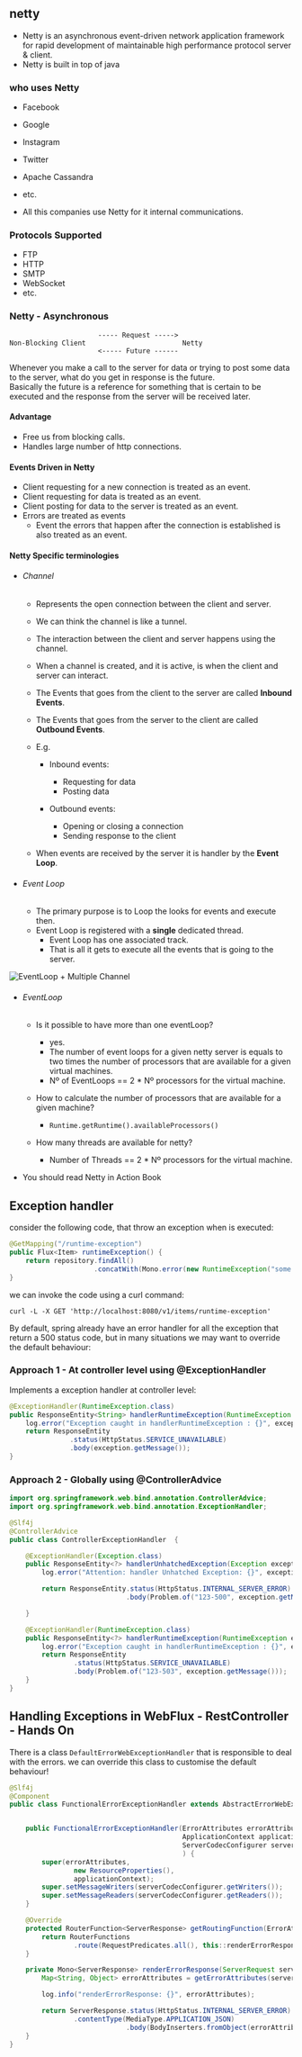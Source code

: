## netty


- Netty is an asynchronous event-driven network application framework for rapid development of maintainable high performance protocol server & client.
- Netty is built in top of java

### who uses Netty

- Facebook
- Google
- Instagram
- Twitter
- Apache Cassandra
- etc.

- All this companies use Netty for it internal communications.

### Protocols Supported

- FTP
- HTTP
- SMTP
- WebSocket
- etc.

### Netty - Asynchronous

```
                      ----- Request -----> 
Non-Blocking Client                        Netty
                      <----- Future ------
```

Whenever you make a call to the server for data or trying to post some data to the server, what do you get in response is the future.  
Basically the future is a reference for something that is certain to be executed and the response from  the server will be received later.  

#### Advantage

- Free us from blocking calls.
- Handles large number of http connections.

#### Events Driven in Netty

- Client requesting for a new connection is treated as an event.
- Client requesting for data is treated as an event.
- Client posting for data to the server is treated as an event.
- Errors are treated as events
  - Event the errors that happen after the connection is established is also treated as an event.

#### Netty Specific terminologies

- ###### Channel
    - Represents the open connection between the client and server.
  - We can think the channel is like a tunnel.
  - The interaction between the client and server happens using the channel.
   
  - When a channel is created, and it is active, is when the client and server can interact.
  - The Events that goes from the client to the server are called **Inbound Events**.
  - The Events that goes from the server to the client are called **Outbound Events**.

  - E.g.
    - Inbound events:
      - Requesting for data 
      - Posting data 
    
    - Outbound events:
      - Opening or closing a connection
      - Sending response to the client
  
  - When events are received by the server it is handler by the **Event Loop**.

- ###### Event Loop
  - The primary purpose is to Loop the looks for events and execute then.
  - Event Loop is registered with a **single** dedicated thread.
    - Event Loop has one associated track.
    - That is all it gets to execute all the events that is going to the server.


![EventLoop + Multiple Channel](documentations/netty-event-loop.png)

- ###### EventLoop

  - Is it possible to have more than one eventLoop?
    - yes.
    - The number of event loops for a given netty server is equals to two times the number of processors that are available for a given virtual machines.
    - Nº of EventLoops == 2 * Nº processors for the virtual machine.
  
  - How to calculate the number of processors that are available for a given machine?
    - `Runtime.getRuntime().availableProcessors()`

  - How many threads are available for netty?
    - Number of Threads == 2 * Nº processors for the virtual machine.
  

- You should read Netty in Action Book


## Exception handler


consider the following code, that throw an exception when is executed:
```java
@GetMapping("/runtime-exception")
public Flux<Item> runtimeException() {
    return repository.findAll()
                     .concatWith(Mono.error(new RuntimeException("some error!")));
}
```

we can invoke the code using a curl command:

```shell
curl -L -X GET 'http://localhost:8080/v1/items/runtime-exception'
```

By default, spring already have an error handler for all the exception that return a 500  status code, but in many situations we may want to override the default behaviour:


### Approach 1 - At controller level using @ExceptionHandler

Implements a exception handler at controller level:

```java
@ExceptionHandler(RuntimeException.class)
public ResponseEntity<String> handlerRuntimeException(RuntimeException exception) {
    log.error("Exception caught in handlerRuntimeException : {}", exception.getMessage(), exception );
    return ResponseEntity
               .status(HttpStatus.SERVICE_UNAVAILABLE)
               .body(exception.getMessage());
}
```

### Approach 2 - Globally using @ControllerAdvice


```java
import org.springframework.web.bind.annotation.ControllerAdvice;
import org.springframework.web.bind.annotation.ExceptionHandler;

@Slf4j
@ControllerAdvice
public class ControllerExceptionHandler  {

    @ExceptionHandler(Exception.class)
    public ResponseEntity<?> handlerUnhatchedException(Exception exception) {
        log.error("Attention: handler Unhatched Exception: {}", exception.getMessage(), exception);

        return ResponseEntity.status(HttpStatus.INTERNAL_SERVER_ERROR)
                             .body(Problem.of("123-500", exception.getMessage()));

    }

    @ExceptionHandler(RuntimeException.class)
    public ResponseEntity<?> handlerRuntimeException(RuntimeException exception) {
        log.error("Exception caught in handlerRuntimeException : {}", exception.getMessage(), exception );
        return ResponseEntity
                .status(HttpStatus.SERVICE_UNAVAILABLE)
                .body(Problem.of("123-503", exception.getMessage()));
    }
}

```



## Handling Exceptions in WebFlux - RestController - Hands On


There is a class `DefaultErrorWebExceptionHandler` that is responsible to deal with the errors. 
we can override this class to customise the default behaviour!

```java
@Slf4j
@Component
public class FunctionalErrorExceptionHandler extends AbstractErrorWebExceptionHandler {


    public FunctionalErrorExceptionHandler(ErrorAttributes errorAttributes,
                                           ApplicationContext applicationContext,
                                           ServerCodecConfigurer serverCodecConfigurer
                                           ) {
        super(errorAttributes,
                new ResourceProperties(),
                applicationContext);
        super.setMessageWriters(serverCodecConfigurer.getWriters());
        super.setMessageReaders(serverCodecConfigurer.getReaders());
    }

    @Override
    protected RouterFunction<ServerResponse> getRoutingFunction(ErrorAttributes errorAttributes) {
        return RouterFunctions
                .route(RequestPredicates.all(), this::renderErrorResponse);
    }

    private Mono<ServerResponse> renderErrorResponse(ServerRequest serverRequest) {
        Map<String, Object> errorAttributes = getErrorAttributes(serverRequest, false);

        log.info("renderErrorResponse: {}", errorAttributes);

        return ServerResponse.status(HttpStatus.INTERNAL_SERVER_ERROR)
                .contentType(MediaType.APPLICATION_JSON)
                             .body(BodyInserters.fromObject(errorAttributes));
    }
}

```

